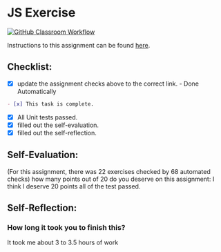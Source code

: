 JS Exercise
===================================
[![GitHub Classroom Workflow](https://s///github.com/it3049c-fall22-henderson/js-exercises-Sambaba23/actions/workflows/classroom.yml/badge.svg)](https://s///github.com/it3049c-fall22-henderson/js-exercises-Sambaba23/actions/workflows/classroom.yml)

Instructions to this assignment can be found [here](https://it3049c.github.io/Material/Assignments/2.JavaScript_Exercises/).

## Checklist:
- [x] update the assignment checks above to the correct link. - Done Automatically
```md
- [x] This task is complete.
```
- [x] All Unit tests passed.
- [x] filled out the self-evaluation.
- [x] filled out the self-reflection.

## Self-Evaluation: 
(For this assignment, there was 22 exercises checked by 68 automated checks)
how many points out of 20 do you deserve on this assignment:
I think I deserve 20 points all of the test passed.
## Self-Reflection:
<!-- What did you learn that you found interesting -->

### How long it took you to finish this?
It took me about 3 to 3.5 hours of work
